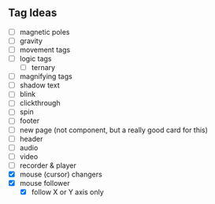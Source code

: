 ## Tag Ideas

- [ ] magnetic poles
- [ ] gravity
- [ ] movement tags
- [ ] logic tags
  - [ ] ternary
- [ ] magnifying tags
- [ ] shadow text
- [ ] blink
- [ ] clickthrough
- [ ] spin
- [ ] footer
- [ ] new page (not component, but a really good card for this)
- [ ] header
- [ ] audio
- [ ] video
- [ ] recorder & player
- [x] mouse (cursor) changers
- [x] mouse follower
  - [x] follow X or Y axis only